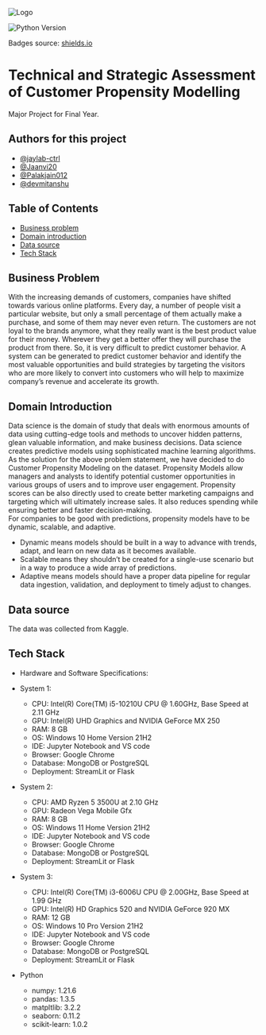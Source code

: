 ![Logo](https://cdn-gfaej.nitrocdn.com/MHIrceAcHnbuODVlprBJGHQryAbqorPp/assets/static/optimized/rev-07a7fa1/wp-content/uploads/2019/10/How-is-Artificial-Intelligence-Impacting.png)





![Python Version](https://img.shields.io/badge/python%20version-3.8.13-lightgrey)

Badges source: [shields.io](https://shields.io/)
# Technical and Strategic Assessment of Customer Propensity Modelling
Major Project for Final Year. 


## Authors for this project

- [@jaylab-ctrl](https://www.github.com/jaylab-ctrl)
- [@Jaanvi20](https://github.com/Jaanvi20)
- [@Palakjain012](https://github.com/Palakjain012) 
- [@devmitanshu](https://github.com/devmitanshu)

## Table of Contents

  - [Business problem](#business-problem)
  - [Domain introduction](#domain-introduction)
  - [Data source](#data-source)
  - [Tech Stack](#tech-stack)
  
## Business Problem 
With the increasing demands of customers, companies have shifted towards various online
platforms. Every day, a number of people visit a particular website, but only a small percentage
of them actually make a purchase, and some of them may never even return. The customers are
not loyal to the brands anymore, what they really want is the best product value for their money.
Wherever they get a better offer they will purchase the product from there. So, it is very difficult
to predict customer behavior. A system can be generated to predict customer behavior and
identify the most valuable opportunities and build strategies by targeting the visitors who are
more likely to convert into customers who will help to maximize company’s revenue and
accelerate its growth.

## Domain Introduction
Data science is the domain of study that deals with enormous amounts of data using cutting-edge
tools and methods to uncover hidden patterns, glean valuable information, and make business
decisions. Data science creates predictive models using sophisticated machine learning
algorithms. \
As the solution for the above problem statement, we have decided to do Customer Propensity
Modeling on the dataset. Propensity Models allow managers and analysts to identify
potential customer opportunities in various groups of users and to improve user
engagement. Propensity scores can be also directly used to create better marketing
campaigns and targeting which will ultimately increase sales. It also reduces spending
while ensuring better and faster decision-making. \
For companies to be good with predictions, propensity models have to be dynamic, scalable, and
adaptive.

- Dynamic means models should be built in a way to advance with trends, adapt, and learn
on new data as it becomes available.
- Scalable means they shouldn’t be created for a single-use scenario but in a way to
produce a wide array of predictions.
- Adaptive means models should have a proper data pipeline for regular data ingestion,
validation, and deployment to timely adjust to changes.


## Data source
The data was collected from Kaggle.

## Tech Stack
- Hardware and Software Specifications:
 - System 1:
    - CPU: Intel(R) Core(TM) i5-10210U CPU @ 1.60GHz, Base Speed at 2.11 GHz
    - GPU: Intel(R) UHD Graphics and NVIDIA GeForce MX 250
    - RAM: 8 GB
    - OS: Windows 10 Home Version 21H2
    - IDE: Jupyter Notebook and VS code
    - Browser: Google Chrome
    - Database: MongoDB or PostgreSQL
    - Deployment: StreamLit or Flask
    
  - System 2:
    - CPU: AMD Ryzen 5 3500U at 2.10 GHz 
    - GPU: Radeon Vega Mobile Gfx
    - RAM: 8 GB
    - OS: Windows 11 Home Version 21H2
    - IDE: Jupyter Notebook and VS code
    - Browser: Google Chrome
    - Database: MongoDB or PostgreSQL
    - Deployment: StreamLit or Flask
    
  - System 3:
    - CPU: Intel(R) Core(TM) i3-6006U CPU @ 2.00GHz, Base Speed at 1.99 GHz 
    - GPU: Intel(R) HD Graphics 520 and NVIDIA GeForce 920 MX 
    - RAM: 12 GB 
    - OS: Windows 10 Pro Version 21H2
    - IDE: Jupyter Notebook and VS code
    - Browser: Google Chrome
    - Database: MongoDB or PostgreSQL
    - Deployment: StreamLit or Flask
 
- Python
   - numpy: 1.21.6
   - pandas: 1.3.5
   - matpltlib: 3.2.2
   - seaborn: 0.11.2
   - scikit-learn: 1.0.2
